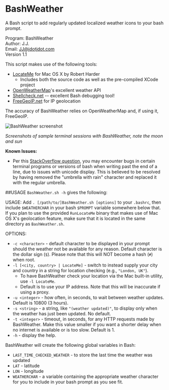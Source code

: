 BashWeather
===========

A Bash script to add regularly updated localized weather icons to your bash prompt.

Program: BashWeather<br>
Author: J.J.<br>
Email: JJ@jdotjdot.com<br>
Version 1.1<br>

This script makes use of the following tools:
+ [LocateMe](https://github.com/netj/LocateMe) for Mac OS X by Robert Harder
    *  Includes both the source code as well as the pre-compiled XCode project
+ [OpenWeatherMap](http://openweathermap.org)'s excellent weather API
+ [Shellcheck.net](http://www.shellcheck.net/) -- excellent Bash debugging tool!
+ [FreeGeoIP.net](http://freegeoip.net) for IP geolocation

The accuracy of BashWeather relies on OpenWeatherMap and, if using it, FreeGeoIP.

![BashWeather screenshot](https://dl.dropboxusercontent.com/s/z4ut9ggm8y14izp/bashweather%20screenshot.png)
<!-- ![BashWeather screenshot](https://dl.dropboxusercontent.com/s/fnlza39a2q1ubut/bashweather%20screenshot%202.png) -->

*Screenshots of sample terminal sessions with BashWeather, note the moon and sun*

**Known Issues:**
+ Per this [StackOverflow question](http://stackoverflow.com/questions/22922138/terminal-overwriting-same-line-when-too-long?noredirect=1#comment35042608_22922138), you may encounter bugs in certain terminal programs or versions of bash when writing past the end of a line, due to issues with unicode display.  This is believed to be resolved by having removed the "umbrella with rain" character and replaced it with the regular umbrella.

##USAGE
`BashWeather.sh -h` gives the following:

USAGE:
    Add `. [/path/to/]BashWeather.sh [options]` to your `.bashrc`,
    then include `$WEATHERCHAR` in your bash `$PROMPT` variable somewhere below that.
    If you plan to use the provided `RunLocateMe` binary that makes use of Mac OS X\'s geolocation feature, make sure that it is located in the same directory as `BashWeather.sh`.

OPTIONS:
+ `-c <character>` - default character to be displayed in your prompt should the weather not be available for any reason.  Default character is the dollar sign (`$`).  Please note that this will NOT become a hash (`#`) when root.
 + `-l [<city, country> | LocateMe]` - switch to instead supply your city and country in a string for location checking (e.g., `"London, UK"`).
     * To have BashWeather check your location via the Mac built-in utility, use `-l LocateMe`.
     * Default is to use your IP address.  Note that this will be inaccurate if using a proxy.
 + `-u <integer>` - how often, in seconds, to wait between weather updates.  Default is 10800 (3 hours).
 + `-s <string>` - a string, like `"(weather updated)"`, to display only when the weather has just been updated.  No default.
 + `-t <integer>` - timeout, in seconds, for any HTTP requests made by BashWeather.  Make this value smaller if you want a shorter delay when no internet is available or is too slow.  Default is 1.
 + `-h` - display the help.

BashWeather will create the following global variables in Bash:
+ `LAST_TIME_CHECKED_WEATHER` - to store the last time the weather was updated
+ `LAT` - latitude
+ `LON` - longitude
+ `WEATHERCHAR` - a variable containing the appropriate weather character for you to include in your bash prompt as you see fit.
